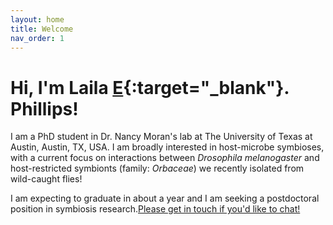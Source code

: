 ```yaml
---
layout: home
title: Welcome
nav_order: 1
---
```

# Hi, I'm Laila [E](https://www.youtube.com/watch?v=jsl3IBAsEH4){:target="_blank"}. Phillips!


I am a PhD student in Dr. Nancy Moran's lab at The University of Texas at Austin, Austin, TX, USA.
I am broadly interested in host-microbe symbioses, with a current focus on interactions between _Drosophila melanogaster_ and host-restricted symbionts (family: _Orbaceae_) we recently isolated from wild-caught flies! 

I am expecting to graduate in about a year and I am seeking a postdoctoral position in symbiosis research.[Please get in touch if you'd like to chat!](mailto:lphillips@utexas.edu) 

